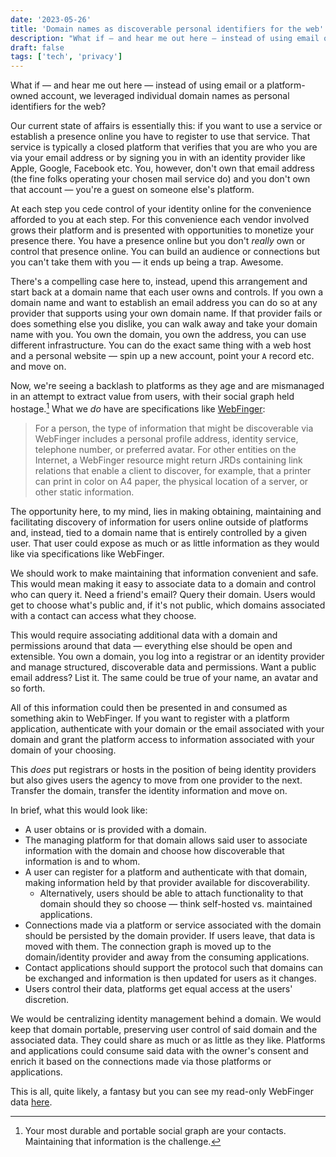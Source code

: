 ```yaml
---
date: '2023-05-26'
title: 'Domain names as discoverable personal identifiers for the web'
description: "What if — and hear me out here — instead of using email or a platform-owned account, we leveraged individual domain names as personal identifiers for the web?"
draft: false
tags: ['tech', 'privacy']
---
```


What if — and hear me out here — instead of using email or a platform-owned account, we leveraged individual domain names as personal identifiers for the web?<!-- excerpt -->

Our current state of affairs is essentially this: if you want to use a service or establish a presence online you have to register to use that service. That service is typically a closed platform that verifies that you are who you are via your email address or by signing you in with an identity provider like Apple, Google, Facebook etc. You, however, don't own that email address (the fine folks operating your chosen mail service do) and you don't own that account — you're a guest on someone else's platform.

At each step you cede control of your identity online for the convenience afforded to you at each step. For this convenience each vendor involved grows their platform and is presented with opportunities to monetize your presence there. You have a presence online but you don't *really* own or control that presence online. You can build an audience or connections but you can't take them with you — it ends up being a trap. Awesome.

There's a compelling case here to, instead, upend this arrangement and start back at a domain name that each user owns and controls. If you own a domain name and want to establish an email address you can do so at any provider that supports using your own domain name. If that provider fails or does something else you dislike, you can walk away and take your domain name with you. You own the domain, you own the address, you can use different infrastructure. You can do the exact same thing with a web host and a personal website — spin up a new account, point your `A` record etc. and move on.

Now, we're seeing a backlash to platforms as they age and are mismanaged in an attempt to extract value from users, with their social graph held hostage.[^1] What we *do* have are specifications like [WebFinger](https://webfinger.net):

> For a person, the type of information that might be discoverable via WebFinger includes a personal profile address, identity service, telephone number, or preferred avatar. For other entities on the Internet, a WebFinger resource might return JRDs containing link relations that enable a client to discover, for example, that a printer can print in color on A4 paper, the physical location of a server, or other static information.

The opportunity here, to my mind, lies in making obtaining, maintaining and facilitating discovery of information for users online outside of platforms and, instead, tied to a domain name that is entirely controlled by a given user. That user could expose as much or as little information as they would like via specifications like WebFinger.

We should work to make maintaining that information convenient and safe. This would mean making it easy to associate data to a domain and control who can query it. Need a friend's email? Query their domain. Users would get to choose what's public and, if it's not public, which domains associated with a contact can access what they choose.

This would require associating additional data with a domain and permissions around that data — everything else should be open and extensible. You own a domain, you log into a registrar or an identity provider and manage structured, discoverable data and permissions. Want a public email address? List it. The same could be true of your name, an avatar and so forth.

All of this information could then be presented in and consumed as something akin to WebFinger. If you want to register with a platform application, authenticate with your domain or the email associated with your domain and grant the platform access to information associated with your domain of your choosing.

This *does* put registrars or hosts in the position of being identity providers but also gives users the agency to move from one provider to the next. Transfer the domain, transfer the identity information and move on.

In brief, what this would look like:

- A user obtains or is provided with a domain.
- The managing platform for that domain allows said user to associate information with the domain and choose how discoverable that information is and to whom.
- A user can register for a platform and authenticate with that domain, making information held by that provider available for discoverability.
  - Alternatively, users should be able to attach functionality to that domain should they so choose — think self-hosted vs. maintained applications.
- Connections made via a platform or service associated with the domain should be persisted by the domain provider. If users leave, that data is moved with them. The connection graph is moved up to the domain/identity provider and away from the consuming applications.
- Contact applications should support the protocol such that domains can be exchanged and information is then updated for users as it changes.
- Users control their data, platforms get equal access at the users' discretion.

We would be centralizing identity management behind a domain. We would keep that domain portable, preserving user control of said domain and the associated data. They could share as much or as little as they like. Platforms and applications could consume said data with the owner's consent and enrich it based on the connections made via those platforms or applications.

This is all, quite likely, a fantasy but you can see my read-only WebFinger data [here](/.well-known/webfinger).

[^1]: Your most durable and portable social graph are your contacts. Maintaining that information is the challenge.

